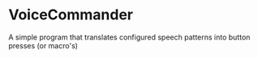 # VoiceCommander
A simple program that translates configured speech patterns into button presses (or macro's)
